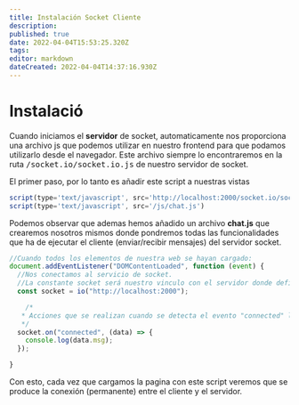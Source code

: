 ```yaml
---
title: Instalación Socket Cliente
description: 
published: true
date: 2022-04-04T15:53:25.320Z
tags: 
editor: markdown
dateCreated: 2022-04-04T14:37:16.930Z
---
```


# Instalació

Cuando iniciamos el **servidor** de socket, automaticamente nos proporciona una archivo js que podemos utilizar en nuestro frontend para que podamos utilizarlo desde el navegador. Este archivo siempre lo encontraremos en la ruta <kbd>/socket.io/socket.io.js</kbd> de nuestro servidor de socket.

El primer paso, por lo tanto es añadir este script a nuestras vistas


```js
script(type='text/javascript', src='http://localhost:2000/socket.io/socket.io.js')
script(type='text/javascript', src='/js/chat.js')
```

Podemos observar que ademas hemos añadido un archivo **chat.js** que crearemos nosotros mismos donde pondremos todas las funcionalidades que ha de ejecutar el cliente (enviar/recibir mensajes) del servidor socket.

```js
//Cuando todos los elementos de nuestra web se hayan cargado:
document.addEventListener("DOMContentLoaded", function (event) {
  //Nos conectamos al servicio de socket.
  //La constante socket será nuestro vinculo con el servidor donde definiremos todas las accioens
  const socket = io("http://localhost:2000");

    /*
   * Acciones que se realizan cuando se detecta el evento "connected" lanzado por el servidor
   */
  socket.on("connected", (data) => {
    console.log(data.msg);
  });

}

```

Con esto, cada vez que cargamos la pagina con este script veremos que se produce la conexión (permanente) entre el cliente y el servidor.

